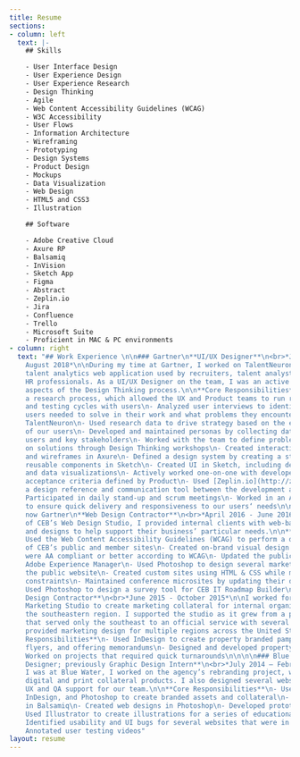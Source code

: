 ```yaml
---
title: Resume
sections:
- column: left
  text: |-
    ## Skills

    - User Interface Design
    - User Experience Design
    - User Experience Research
    - Design Thinking
    - Agile
    - Web Content Accessibility Guidelines (WCAG)
    - W3C Accessibility
    - User Flows
    - Information Architecture
    - Wireframing
    - Prototyping
    - Design Systems
    - Product Design
    - Mockups
    - Data Visualization
    - Web Design
    - HTML5 and CSS3
    - Illustration

    ## Software

    - Adobe Creative Cloud
    - Axure RP
    - Balsamiq
    - InVision
    - Sketch App
    - Figma
    - Abstract
    - Zeplin.io
    - Jira
    - Confluence
    - Trello
    - Microsoft Suite
    - Proficient in MAC & PC environments
- column: right
  text: "## Work Experience \n\n### Gartner\n**UI/UX Designer**\n<br>*July 2016 -
    August 2018*\n\nDuring my time at Gartner, I worked on TalentNeuron, a leading
    talent analytics web application used by recruiters, talent analysts, and other
    HR professionals. As a UI/UX Designer on the team, I was an active part in all
    aspects of the Design Thinking process.\n\n**Core Responsibilities**\n- Developed
    a research process, which allowed the UX and Product teams to run regular interview
    and testing cycles with users\n- Analyzed user interviews to identify problems
    users needed to solve in their work and what problems they encountered while using
    TalentNeuron\n- Used research data to drive strategy based on the evolving needs
    of our users\n- Developed and maintained personas by collecting data through interviewing
    users and key stakeholders\n- Worked with the team to define problems and ideate
    on solutions through Design Thinking workshops\n- Created interactive prototypes
    and wireframes in Axure\n- Defined a design system by creating a style guide and
    reusable components in Sketch\n- Created UI in Sketch, including design patterns
    and data visualizations\n- Actively worked one-on-one with developers to meet
    acceptance criteria defined by Product\n- Used [Zeplin.io](http://zeplin.io/) as
    a design reference and communication tool between the development and design teams\n-
    Participated in daily stand-up and scrum meetings\n- Worked in an Agile environment
    to ensure quick delivery and responsiveness to our users‘ needs\n\n\n\n### CEB,
    now Gartner\n**Web Design Contractor**\n<br>*April 2016 - June 2016*\n\nAs a part
    of CEB’s Web Design Studio, I provided internal clients with web-based assets
    and designs to help support their business’ particular needs.\n\n**Core Responsibilities**\n-
    Used the Web Content Accessibility Guidelines (WCAG) to perform a design audit
    of CEB’s public and member sites\n- Created on-brand visual design solutions that
    were AA compliant or better according to WCAG\n- Updated the public website using
    Adobe Experience Manager\n- Used Photoshop to design several marketing pages for
    the public website\n- Created custom sites using HTML & CSS while managing CMS
    constraints\n- Maintained conference microsites by updating their design and content\n-
    Used Photoshop to design a survey tool for CEB IT Roadmap Builder\n\n\n\n### CBRE\n**Graphic
    Design Contractor**\n<br>*June 2015 - October 2015*\n\nI worked for CBRE's Property
    Marketing Studio to create marketing collateral for internal organizations across
    the southeastern region. I supported the studio as it grew from a pilot program
    that served only the southeast to an official service with several teams that
    provided marketing design for multiple regions across the United States.\n\n**Core
    Responsibilities**\n- Used InDesign to create property branded pamphlets, brochures,
    flyers, and offering memorandums\n- Designed and developed property eBlast campaigns\n-
    Worked on projects that required quick turnarounds\n\n\n\n### Blue Water\n**Graphic
    Designer; previously Graphic Design Intern**\n<br>*July 2014 – February 2015*\n\nWhile
    I was at Blue Water, I worked on the agency’s rebranding project, which included
    digital and print collateral products. I also designed several websites and provided
    UX and QA support for our team.\n\n**Core Responsibilities**\n- Used Adobe Illustrator,
    InDesign, and Photoshop to create branded assets and collateral\n- Created wireframes
    in Balsamiq\n- Created web designs in Photoshop\n- Developed prototypes in InVision\n-
    Used Illustrator to create illustrations for a series of educational videos\n-
    Identified usability and UI bugs for several websites that were in development\n-
    Annotated user testing videos"
layout: resume
---
```


